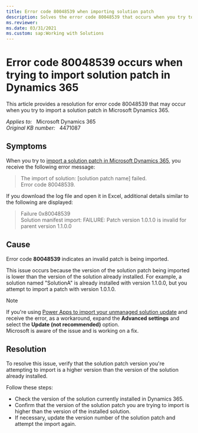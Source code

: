 ```yaml
---
title: Error code 80048539 when importing solution patch
description: Solves the error code 80048539 that occurs when you try to import a solution patch in Microsoft Dynamics 365.
ms.reviewer: 
ms.date: 03/31/2021
ms.custom: sap:Working with Solutions
---
```

# Error code 80048539 occurs when trying to import solution patch in Dynamics 365

This article provides a resolution for error code 80048539 that may occur when you try to import a solution patch in Microsoft Dynamics 365.

_Applies to:_ &nbsp; Microsoft Dynamics 365  
_Original KB number:_ &nbsp; 4471087

## Symptoms

When you try to [import a solution patch in Microsoft Dynamics 365](/power-platform/alm/create-patches-simplify-solution-updates#export-and-import-a-patch), you receive the following error message:

> The import of solution: [solution patch name] failed.  
> Error code 80048539.

If you download the log file and open it in Excel, additional details similar to the following are displayed:

> Failure 0x80048539  
> Solution manifest import: FAILURE: Patch version 1.0.1.0 is invalid for parent version 1.1.0.0

## Cause

Error code **80048539** indicates an invalid patch is being imported.

This issue occurs because the version of the solution patch being imported is lower than the version of the solution already installed. For example, a solution named "SolutionA" is already installed with version 1.1.0.0, but you attempt to import a patch with version 1.0.1.0.

> [!NOTE]
> If you're using [Power Apps to import your unmanaged solution update](/power-apps/maker/data-platform/update-solutions#apply-the-upgrade-or-update-in-the-target-environment) and receive the error, as a workaround, expand the **Advanced settings** and select the **Update (not recommended)** option.  
> Microsoft is aware of the issue and is working on a fix.

## Resolution

To resolve this issue, verify that the solution patch version you're attempting to import is a higher version than the version of the solution already installed.

Follow these steps:

- Check the version of the solution currently installed in Dynamics 365.
- Confirm that the version of the solution patch you are trying to import is higher than the version of the installed solution.
- If necessary, update the version number of the solution patch and attempt the import again.
